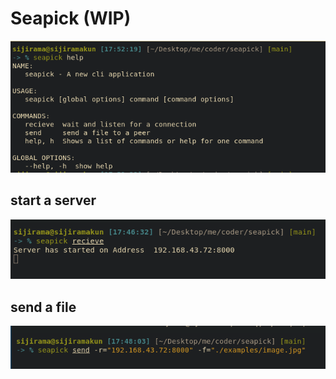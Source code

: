 # Seapick (WIP)

![stuff](./assets/help.png)

## start a server
![stuff](./assets/recieve.png)

## send a file
![stuff](./assets/send.png)

